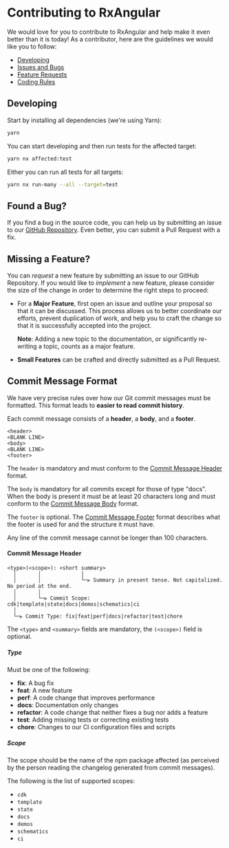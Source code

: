 # Contributing to RxAngular

We would love for you to contribute to RxAngular and help make it even better than it is today!
As a contributor, here are the guidelines we would like you to follow:

- [Developing](#developing)
- [Issues and Bugs](#issue)
- [Feature Requests](#feature)
- [Coding Rules](#rules)

## <a name="developing"></a> Developing

Start by installing all dependencies (we're using Yarn):

```sh
yarn
```

You can start developing and then run tests for the affected target:

```sh
yarn nx affected:test
```

Either you can run all tests for all targets:

```sh
yarn nx run-many --all --target=test
```

## <a name="issue"></a> Found a Bug?

If you find a bug in the source code, you can help us by submitting an issue to our [GitHub Repository](https://github.com/rx-angular/rx-angular).
Even better, you can submit a Pull Request with a fix.

## <a name="feature"></a> Missing a Feature?

You can _request_ a new feature by submitting an issue to our GitHub Repository.
If you would like to _implement_ a new feature, please consider the size of the change in order to determine the right steps to proceed:

- For a **Major Feature**, first open an issue and outline your proposal so that it can be discussed.
  This process allows us to better coordinate our efforts, prevent duplication of work, and help you to craft the change so that it is successfully accepted into the project.

  **Note**: Adding a new topic to the documentation, or significantly re-writing a topic, counts as a major feature.

- **Small Features** can be crafted and directly submitted as a Pull Request.

## <a name="commit"></a> Commit Message Format

We have very precise rules over how our Git commit messages must be formatted.
This format leads to **easier to read commit history**.

Each commit message consists of a **header**, a **body**, and a **footer**.

```
<header>
<BLANK LINE>
<body>
<BLANK LINE>
<footer>
```

The `header` is mandatory and must conform to the [Commit Message Header](#commit-header) format.

The `body` is mandatory for all commits except for those of type "docs".
When the body is present it must be at least 20 characters long and must conform to the [Commit Message Body](#commit-body) format.

The `footer` is optional. The [Commit Message Footer](#commit-footer) format describes what the footer is used for and the structure it must have.

Any line of the commit message cannot be longer than 100 characters.

#### <a name="commit-header"></a>Commit Message Header

```
<type>(<scope>): <short summary>
  │       │             │
  │       │             └─⫸ Summary in present tense. Not capitalized. No period at the end.
  │       │
  │       └─⫸ Commit Scope: cdk|template|state|docs|demos|schematics|ci
  │
  └─⫸ Commit Type: fix|feat|perf|docs|refactor|test|chore
```

The `<type>` and `<summary>` fields are mandatory, the `(<scope>)` field is optional.

##### Type

Must be one of the following:

- **fix**: A bug fix
- **feat**: A new feature
- **perf**: A code change that improves performance
- **docs**: Documentation only changes
- **refactor**: A code change that neither fixes a bug nor adds a feature
- **test**: Adding missing tests or correcting existing tests
- **chore**: Changes to our CI configuration files and scripts

##### Scope

The scope should be the name of the npm package affected (as perceived by the person reading the changelog generated from commit messages).

The following is the list of supported scopes:

- `cdk`
- `template`
- `state`
- `docs`
- `demos`
- `schematics`
- `ci`

